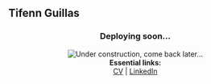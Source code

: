 ## Tifenn Guillas

<h3 align="center">Deploying soon...</h3>

<p align="center">
    <img alt="Under construction, come back later..." src="https://media.giphy.com/media/tAeB6dptxnoli/giphy.gif">
    <br>
    <b>Essential links:</b><br>
    <a href="https://drive.google.com/file/d/1ZRJfRWh7VgBdC2HCWPvmAbCfQ8XFCA8h/view?usp=sharing">CV</a> |
    <a href="https://www.linkedin.com/in/tifenn-guillas">LinkedIn</a>
</p> 
